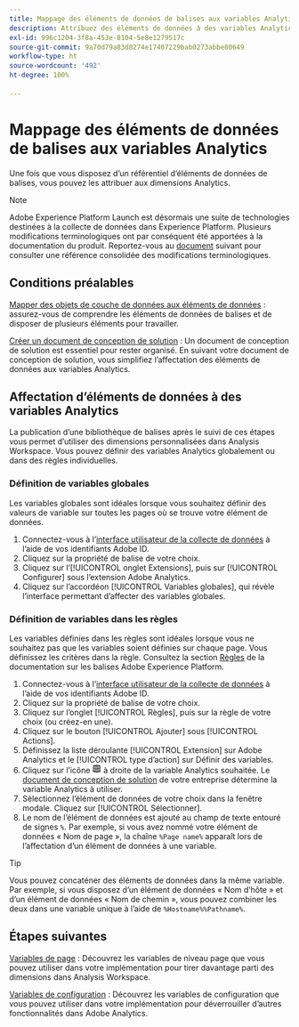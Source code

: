 ```yaml
---
title: Mappage des éléments de données de balises aux variables Analytics
description: Attribuez des éléments de données à des variables Analytics afin de les utiliser comme dimensions dans Analysis Workspace.
exl-id: 996c1204-3f8a-453e-8104-5e8e1279517c
source-git-commit: 9a70d79a83d8274e17407229bab0273abbe80649
workflow-type: ht
source-wordcount: '492'
ht-degree: 100%

---
```


# Mappage des éléments de données de balises aux variables Analytics

Une fois que vous disposez d’un référentiel d’éléments de données de balises, vous pouvez les attribuer aux dimensions Analytics.

>[!NOTE]
>Adobe Experience Platform Launch est désormais une suite de technologies destinées à la collecte de données dans Experience Platform. Plusieurs modifications terminologiques ont par conséquent été apportées à la documentation du produit. Reportez-vous au [document](https://experienceleague.adobe.com/docs/experience-platform/tags/term-updates.html?lang=fr) suivant pour consulter une référence consolidée des modifications terminologiques.

## Conditions préalables

[Mapper des objets de couche de données aux éléments de données](layer-to-elements.md) : assurez-vous de comprendre les éléments de données de balises et de disposer de plusieurs éléments pour travailler.

[Créer un document de conception de solution](../prepare/solution-design.md) : Un document de conception de solution est essentiel pour rester organisé. En suivant votre document de conception de solution, vous simplifiez l’affectation des éléments de données aux variables Analytics.

## Affectation d’éléments de données à des variables Analytics

La publication d’une bibliothèque de balises après le suivi de ces étapes vous permet d’utiliser des dimensions personnalisées dans Analysis Workspace. Vous pouvez définir des variables Analytics globalement ou dans des règles individuelles.

### Définition de variables globales

Les variables globales sont idéales lorsque vous souhaitez définir des valeurs de variable sur toutes les pages où se trouve votre élément de données.

1. Connectez-vous à l’[interface utilisateur de la collecte de données](https://experience.adobe.com/data-collection) à l’aide de vos identifiants Adobe ID.
1. Cliquez sur la propriété de balise de votre choix.
1. Cliquez sur l’[!UICONTROL onglet Extensions], puis sur [!UICONTROL Configurer] sous l’extension Adobe Analytics.
1. Cliquez sur l’accordéon [!UICONTROL Variables globales], qui révèle l’interface permettant d’affecter des variables globales.

### Définition de variables dans les règles

Les variables définies dans les règles sont idéales lorsque vous ne souhaitez pas que les variables soient définies sur chaque page. Vous définissez les critères dans la règle. Consultez la section [Règles](https://experienceleague.adobe.com/docs/experience-platform/tags/ui/rules.html?lang=fr) de la documentation sur les balises Adobe Experience Platform.

1. Connectez-vous à l’[interface utilisateur de la collecte de données](https://experience.adobe.com/data-collection) à l’aide de vos identifiants Adobe ID.
1. Cliquez sur la propriété de balise de votre choix.
1. Cliquez sur l’onglet [!UICONTROL Règles], puis sur la règle de votre choix (ou créez-en une).
1. Cliquez sur le bouton [!UICONTROL Ajouter] sous [!UICONTROL Actions].
1. Définissez la liste déroulante [!UICONTROL Extension] sur Adobe Analytics et le [!UICONTROL type d’action] sur Définir des variables.
1. Cliquez sur l’icône ![Élément de données](assets/data-element.png) à droite de la variable Analytics souhaitée. Le [document de conception de solution](../prepare/solution-design.md) de votre entreprise détermine la variable Analytics à utiliser.
1. Sélectionnez l’élément de données de votre choix dans la fenêtre modale. Cliquez sur [!UICONTROL Sélectionner].
1. Le nom de l’élément de données est ajouté au champ de texte entouré de signes `%`. Par exemple, si vous avez nommé votre élément de données « Nom de page », la chaîne `%Page name%` apparaît lors de l’affectation d’un élément de données à une variable.

>[!TIP]
>
>Vous pouvez concaténer des éléments de données dans la même variable. Par exemple, si vous disposez d’un élément de données « Nom d’hôte » et d’un élément de données « Nom de chemin », vous pouvez combiner les deux dans une variable unique à l’aide de `%Hostname%%Pathname%`.

## Étapes suivantes

[Variables de page](../vars/page-vars/page-variables.md) : Découvrez les variables de niveau page que vous pouvez utiliser dans votre implémentation pour tirer davantage parti des dimensions dans Analysis Workspace.

[Variables de configuration](../vars/config-vars/configuration-variables.md) : Découvrez les variables de configuration que vous pouvez utiliser dans votre implémentation pour déverrouiller d’autres fonctionnalités dans Adobe Analytics.

